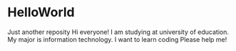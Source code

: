 # HelloWorld
Just another reposity
Hi everyone!
I am studying at university of education. 
My major is information technology. 
I want to learn coding 
Please help me! 
